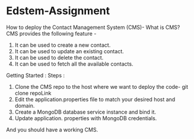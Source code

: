 # Edstem-Assignment
How to deploy the Contact Management System (CMS)- 
What is CMS?
CMS provides the following feature - 
1. It can be used to create a new contact.
2. It can be used to update an existing contact.
3. It can be used to delete the contact.
4. It can be used to fetch all the available contacts.

Getting Started :
Steps : 

1. Clone the CMS repo to the host where we want to deploy the code-
git clone repoLink
2. Edit the application.properties file to match your desired host and domain.
3. Create a MongoDB database service instance and bind it.
4. Update application. properties with MongoDB credentials.

And you should have a working CMS.
